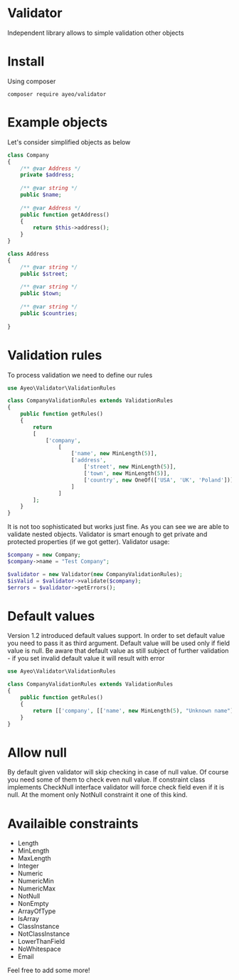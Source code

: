 # Validator

Independent library allows to simple validation other objects

Install
=======

Using composer
```
composer require ayeo/validator
```

Example objects
===============

Let's consider simplified objects as below
```php
class Company
{
    /** @var Address */
    private $address;
    
    /** @var string */ 
    public $name;
    
    /** @var Address */
    public function getAddress()
    {
        return $this->address();
    }
}
```

```php
class Address
{
    /** @var string */ 
    public $street;
    
    /** @var string */ 
    public $town;
    
    /** @var string */ 
    public $countries;
    
}
```

Validation rules
================

To process validation we need to define our rules
```php
use Ayeo\Validator\ValidationRules

class CompanyValidationRules extends ValidationRules
{
    public function getRules()
    {
        return
        [
            ['company',
                [
                    ['name', new MinLength(5)],
                    ['address',
                        ['street', new MinLength(5)],
                        ['town', new MinLength(5)],
                        ['country', new OneOf(['USA', 'UK', 'Poland'])]
                    ]
                ] 
        ];            
    }
}
```

It is not too sophisticated but works just fine. As you can see we are able to validate nested objects. Validator is smart enough to get private and protected properties (if we got getter). Validator usage:

```php
$company = new Company;
$company->name = "Test Company";

$validator = new Validator(new CompanyValidationRules);
$isValid = $validator->validate($company);
$errors = $validator->getErrors();
```

Default values
==============

Version 1.2 introduced default values support. In order to set default value you need to pass it as third argument. Default value will be used only if field value is null. Be aware that default value as still subject of further validation - if you set invalid default value it will result with error
```php
use Ayeo\Validator\ValidationRules

class CompanyValidationRules extends ValidationRules
{
    public function getRules()
    {
        return [['company', [['name', new MinLength(5), "Unknown name"]]];            
    }
}
```

Allow null
==========

By default given validator will skip checking in case of null value. Of course you need some of them to check even null value. If constraint class implements CheckNull interface validator will force check field even if it is null. At the moment only NotNull constraint it one of this kind.


Availaible constraints
======================
 
- Length
- MinLength
- MaxLength
- Integer
- Numeric
- NumericMin
- NumericMax
- NotNull
- NonEmpty
- ArrayOfType
- IsArray
- ClassInstance
- NotClassInstance
- LowerThanField
- NoWhitespace
- Email

Feel free to add some more!
